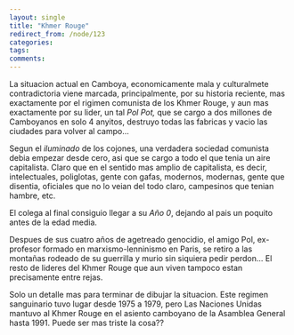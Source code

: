 ```yaml
---
layout: single
title: "Khmer Rouge"
redirect_from: /node/123
categories:
tags: 
comments: 
---
```

La situacion actual en Camboya, economicamente mala y culturalmete contradictoria viene marcada, principalmente, por su historia reciente, mas exactamente por el rigimen comunista de los Khmer Rouge, y aun mas exactamente por su lider, un tal _Pol Pot,_ que se cargo a dos millones de Camboyanos en solo 4 anyitos, destruyo todas las fabricas y vacio las ciudades para volver al campo...  

Segun el _iluminado_ de los cojones, una verdadera sociedad comunista debia empezar desde cero, asi que se cargo a todo el que tenia un aire capitalista. Claro que en el sentido mas amplio de capitalista, es decir, intelectuales, poliglotas, gente con gafas, modernos, modernas, gente que disentia, oficiales que no lo veian del todo claro, campesinos que tenian hambre, etc.  

El colega al final consiguio llegar a su _Año 0_, dejando al pais un poquito antes de la edad media.  

Despues de sus cuatro años de agetreado genocidio, el amigo Pol, ex-profesor formado en marxismo-lenninismo en Paris, se retiro a las montañas rodeado de su guerrilla y murio sin siquiera pedir perdon... El resto de lideres del Khmer Rouge que aun viven tampoco estan precisamente entre rejas.  

Solo un detalle mas para terminar de dibujar la situacion. Este regimen sanguinario tuvo lugar desde 1975 a 1979, pero Las Naciones Unidas mantuvo al Khmer Rouge en el asiento camboyano de la Asamblea General hasta 1991\. Puede ser mas triste la cosa??
